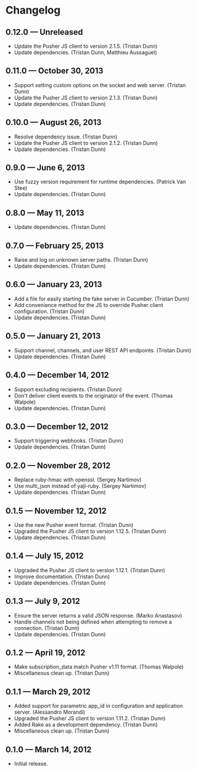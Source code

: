 # Changelog

## 0.12.0 — Unreleased

* Update the Pusher JS client to version 2.1.5. (Tristan Dunn)
* Update dependencies. (Tristan Dunn, Matthieu Aussaguel)

## 0.11.0 — October 30, 2013

* Support setting custom options on the socket and web server. (Tristan Dunn)
* Update the Pusher JS client to version 2.1.3. (Tristan Dunn)
* Update dependencies. (Tristan Dunn)

## 0.10.0 — August 26, 2013

* Resolve dependency issue. (Tristan Dunn)
* Update the Pusher JS client to version 2.1.2. (Tristan Dunn)
* Update dependencies. (Tristan Dunn)

## 0.9.0 — June 6, 2013

* Use fuzzy version requirement for runtime dependencies. (Patrick Van Stee)
* Update dependencies. (Tristan Dunn)

## 0.8.0 — May 11, 2013

* Update dependencies. (Tristan Dunn)

## 0.7.0 — February 25, 2013

* Raise and log on unknown server paths. (Tristan Dunn)
* Update dependencies. (Tristan Dunn)

## 0.6.0 — January 23, 2013

* Add a file for easily starting the fake server in Cucumber. (Tristan Dunn)
* Add convenience method for the JS to override Pusher client configuration. (Tristan Dunn)
* Update dependencies. (Tristan Dunn)

## 0.5.0 — January 21, 2013

* Support channel, channels, and user REST API endpoints. (Tristan Dunn)
* Update dependencies. (Tristan Dunn)

## 0.4.0 — December 14, 2012

* Support excluding recipients. (Tristan Dunn)
* Don't deliver client events to the originator of the event. (Thomas Walpole)
* Update dependencies. (Tristan Dunn)

## 0.3.0 — December 12, 2012

* Support triggering webhooks. (Tristan Dunn)
* Update dependencies. (Tristan Dunn)

## 0.2.0 — November 28, 2012

* Replace ruby-hmac with openssl. (Sergey Nartimov)
* Use multi_json instead of yajl-ruby. (Sergey Nartimov)
* Update dependencies. (Tristan Dunn)

## 0.1.5 — November 12, 2012

* Use the new Pusher event format. (Tristan Dunn)
* Upgraded the Pusher JS client to version 1.12.5. (Tristan Dunn)
* Update dependencies. (Tristan Dunn)

## 0.1.4 — July 15, 2012

* Upgraded the Pusher JS client to version 1.12.1. (Tristan Dunn)
* Improve documentation. (Tristan Dunn)
* Update dependencies. (Tristan Dunn)

## 0.1.3 — July 9, 2012

* Ensure the server returns a valid JSON response. (Marko Anastasov)
* Handle channels not being defined when attempting to remove a connection. (Tristan Dunn)
* Update dependencies. (Tristan Dunn)

## 0.1.2 — April 19, 2012

* Make subscription_data match Pusher v1.11 format. (Thomas Walpole)
* Miscellaneous clean up. (Tristan Dunn)

## 0.1.1 — March 29, 2012

* Added support for parametric app_id in configuration and application server. (Alessandro Morandi)
* Upgraded the Pusher JS client to version 1.11.2. (Tristan Dunn)
* Added Rake as a development dependency. (Tristan Dunn)
* Miscellaneous clean up. (Tristan Dunn)

## 0.1.0 — March 14, 2012

* Initial release.
